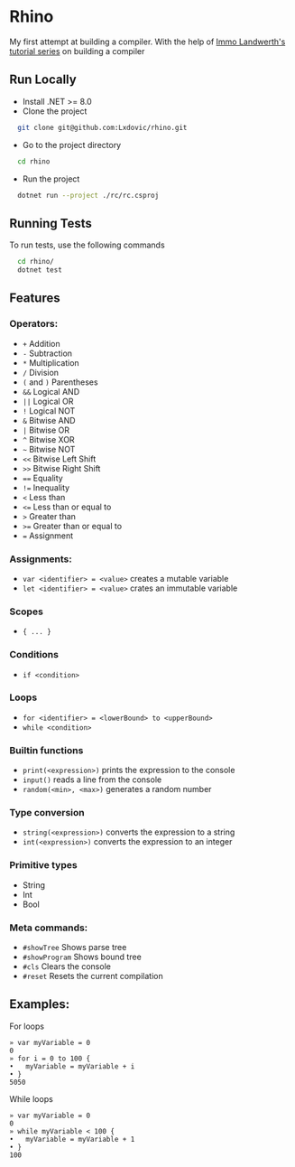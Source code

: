 # Rhino

My first attempt at building a compiler. With the help
of [Immo Landwerth's tutorial series](https://www.youtube.com/playlist?list=PLRAdsfhKI4OWNOSfS7EUu5GRAVmze1t2y) on
building a compiler

## Run Locally

- Install .NET >= 8.0
- Clone the project

```bash
  git clone git@github.com:Lxdovic/rhino.git
```

- Go to the project directory

```bash
  cd rhino
```
- Run the project

```bash
  dotnet run --project ./rc/rc.csproj
```

## Running Tests

To run tests, use the following commands

```bash
  cd rhino/
  dotnet test
```

## Features

### Operators:

- `+` Addition
- `-` Subtraction
- `*` Multiplication
- `/` Division
- `(` and `)` Parentheses
- `&&` Logical AND
- `||` Logical OR
- `!` Logical NOT
- `&` Bitwise AND
- `|` Bitwise OR
- `^` Bitwise XOR
- `~` Bitwise NOT
- `<<` Bitwise Left Shift
- `>>` Bitwise Right Shift
- `==` Equality
- `!=` Inequality
- `<` Less than
- `<=` Less than or equal to
- `>` Greater than
- `>=` Greater than or equal to
- `=` Assignment

### Assignments:

- `var <identifier> = <value>` creates a mutable variable
- `let <identifier> = <value>` crates an immutable variable

### Scopes

- `{ ... }`

### Conditions

- `if <condition>`

### Loops

- `for <identifier> = <lowerBound> to <upperBound>`
- `while <condition>`

### Builtin functions

- `print(<expression>)` prints the expression to the console
- `input()` reads a line from the console
- `random(<min>, <max>)` generates a random number

### Type conversion

- `string(<expression>)` converts the expression to a string
- `int(<expression>)` converts the expression to an integer

### Primitive types

- String
- Int
- Bool

### Meta commands:

- `#showTree` Shows parse tree
- `#showProgram` Shows bound tree
- `#cls` Clears the console
- `#reset` Resets the current compilation

## Examples:

For loops
```
» var myVariable = 0
0
» for i = 0 to 100 {
•   myVariable = myVariable + i
• }
5050
```

While loops
```
» var myVariable = 0
0
» while myVariable < 100 {
•   myVariable = myVariable + 1
• }
100
```

